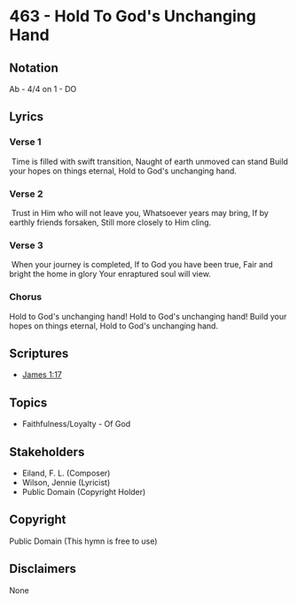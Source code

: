 # 463 - Hold To God's Unchanging Hand

## Notation

Ab - 4/4 on 1 - DO

## Lyrics

### Verse 1

 Time is filled with swift transition, Naught of earth unmoved can stand Build your hopes on things eternal, Hold to God's unchanging hand.

### Verse 2

 Trust in Him who will not leave you, Whatsoever years may bring, If by earthly friends forsaken, Still more closely to Him cling.

### Verse 3

 When your journey is completed, If to God you have been true, Fair and bright the home in glory Your enraptured soul will view. 

### Chorus

Hold to God's unchanging hand! Hold to God's unchanging hand! Build your hopes on things eternal, Hold to God's unchanging hand.


## Scriptures

- [James 1:17](https://www.biblegateway.com/passage/?search=James%201%3A17)

## Topics

- Faithfulness/Loyalty - Of God

## Stakeholders

- Eiland, F. L. (Composer)
- Wilson, Jennie (Lyricist)
- Public Domain (Copyright Holder)

## Copyright

Public Domain
(This hymn is free to use)

## Disclaimers

None

